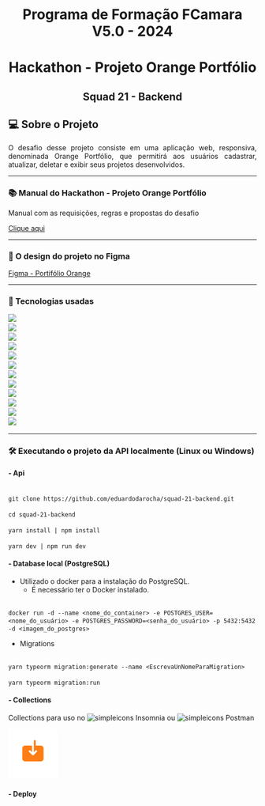 <div align="center">
 <h1>Programa de Formação FCamara V5.0 - 2024</h1>
 <h1>Hackathon - Projeto Orange Portfólio </h1>
 <h2>Squad 21 -  Backend<h2>
</div>

## 💻 Sobre o Projeto

<p align="justify">O desafio desse projeto consiste em uma aplicação web, responsiva, denominada Orange Portfólio, que permitirá aos usuários cadastrar, atualizar, deletar e exibir seus projetos desenvolvidos.
</p>

---

### 📚 Manual do Hackathon - Projeto Orange Portfólio

<p> Manual com as requisições, regras e propostas do desafio </p>

[Clique aqui](./Manual%20do%20Hackathon%20-%20Programa%20de%20Formação%20Season%205.pdf)

---

### 📐 O design do projeto no Figma

[Figma - Portifólio Orange](https://www.figma.com/file/utDx59m5Opz1lDSN1J4r9I/Desafio---Programa-de-Forma%C3%A7%C3%A3o-5.0?type=design&mode=design&t=upUd2uD97JqrEuYN-0)

<!-- ---

### 🖵 Telas da aplicação

#### - 🖥️ Desktop

<h5>Tela de login</h5>
<img src="./src/shared/views/tela%20de%20login.jpg" style="width:500px" alt="Tela de login">
<br>
<br>

<h5>Tela de cadastro</h5>
<img src="./src/shared/views/tela%20de%20cadastro.jpg" style="width:500px" alt="Tela de cadastro">
<br>
<br>

<h5>Tela de projetos</h5>
<img src="./src/shared/views/tela%20de%20projetos.jpg" style="width:500px" alt="Tela de projetos">
<br>
<br>

<h5>Tela descobrir projetos</h5>
<img src="./src/shared/views/tela%20descobrir.jpg" style="width:500px" alt="Tela descobrir projetos">
<br>
<br>

#### - 📱Mobile

<h5>Tela de login Mobile</h5>
<img src="./src/shared/views/tela%20de%20login%20mobile.jpg" style="width:200px" alt="Tela de login mobile">
<br>
<br>

<h5>Tela de cadastro Mobile</h5>
<img src="./src/shared/views/tela%20de%20cadastro%20mobile.jpg" style="width:200px" alt="Tela de cadastro mobile">
<br>
<br>
 <h5>Tela de projetos Mobile</h5 >
<img src="./src/shared/views/tela%20de%20projetos%20mobile.jpg" style="width:200px" alt="Tela de projetos mobile">
<br> -->

---

### 💾 Tecnologias usadas

[<img src = "https://img.shields.io/badge/github-black.svg?&style=for-the-badge&logo=github&logoColor=white"><br>](https://github.com/)
<img src = "https://img.shields.io/badge/javascript-grey?style=for-the-badge&logo=javascript"><br>
[<img src = "https://img.shields.io/badge/Nodejs-black?style=for-the-badge&logo=nodedotjs">](https://nodejs.org/)<br>
[<img src = "https://img.shields.io/badge/typescript-black?style=for-the-badge&logo=typescript">](https://www.typescriptlang.org/)<br>
[<img src = "https://img.shields.io/badge/express-black?style=for-the-badge&logo=express">](https://expressjs.com/)<br>
[<img src = "https://img.shields.io/badge/swagger-black?style=for-the-badge&logo=swagger">](https://swagger.io)<br>
[<img src = "https://img.shields.io/badge/PostgreSQL-black?style=for-the-badge&logo=PostgreSQL">](https://www.postgresql.org/)<br>
[<img src = "https://img.shields.io/badge/TypeORM-black?style=for-the-badge&logo=typeform">](https://typeorm.io/)<br>
[<img src = "https://img.shields.io/badge/Bcryptjs-black?style=for-the-badge&logo=letsencrypt">](https://www.npmjs.com/package/bcryptjs)<br>
[<img src = "https://img.shields.io/badge/jsonwebtokens-black?style=for-the-badge&logo=jsonwebtokens">](https://www.npmjs.com/package/jsonwebtoken)<br>
[<img src = "https://img.shields.io/badge/amazon-black?style=for-the-badge&logo=amazon">](https://aws.amazon.com/pt/)<br>
[<img src = "https://img.shields.io/badge/docker-black?style=for-the-badge&logo=docker">](https://aws.amazon.com/pt/)<br>

---

### 🛠️ Executando o projeto da API localmente (Linux ou Windows)

#### - Api

````

git clone https://github.com/eduardodarocha/squad-21-backend.git

cd squad-21-backend

yarn install | npm install

yarn dev | npm run dev
````

#### - Database local (PostgreSQL)

- Utilizado o docker para a instalação do PostgreSQL.
  - É necessário ter o Docker instalado.

````

docker run -d --name <nome_do_container> -e POSTGRES_USER=<nome_do_usuário> -e POSTGRES_PASSWORD=<senha_do_usuário> -p 5432:5432 -d <imagem_do_postgres>

````

- Migrations

````

yarn typeorm migration:generate --name <EscrevaUnNomeParaMigration>

yarn typeorm migration:run

````

#### - Collections

<p>Collections para uso no <img src="https://cdn.simpleicons.org/insomnia/purple" height="20" width="20" alt="simpleicons" /> Insomnia ou <img src="https://cdn.simpleicons.org/postman/coral" height="20" width="20" alt="simpleicons" /> Postman</p>

[![alt text](image-3.png)](./collections_proj_portfolio_orange.json)

#### - Deploy
